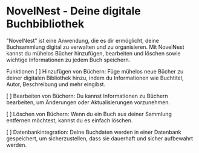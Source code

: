 # NovelNest - Deine digitale Buchbibliothek
"NovelNest" ist eine Anwendung, die es dir ermöglicht, deine Buchsammlung digital zu verwalten und zu organisieren. Mit NovelNest kannst du mühelos Bücher hinzufügen, bearbeiten und löschen sowie wichtige Informationen zu jedem Buch speichern.

Funktionen
[ ] Hinzufügen von Büchern: Füge mühelos neue Bücher zu deiner digitalen Bibliothek hinzu, indem du Informationen wie Buchtitel, Autor, Beschreibung und mehr eingibst.

[ ] Bearbeiten von Büchern: Du kannst Informationen zu Büchern bearbeiten, um Änderungen oder Aktualisierungen vorzunehmen.

[ ] Löschen von Büchern: Wenn du ein Buch aus deiner Sammlung entfernen möchtest, kannst du es einfach löschen.

[ ] Datenbankintegration: Deine Buchdaten werden in einer Datenbank gespeichert, um sicherzustellen, dass sie dauerhaft und sicher aufbewahrt werden.
